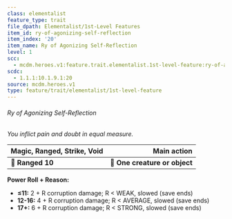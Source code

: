 ```yaml
---
class: elementalist
feature_type: trait
file_dpath: Elementalist/1st-Level Features
item_id: ry-of-agonizing-self-reflection
item_index: '20'
item_name: Ry of Agonizing Self-Reflection
level: 1
scc:
  - mcdm.heroes.v1:feature.trait.elementalist.1st-level-feature:ry-of-agonizing-self-reflection
scdc:
  - 1.1.1:10.1.9.1:20
source: mcdm.heroes.v1
type: feature/trait/elementalist/1st-level-feature
---
```


###### Ry of Agonizing Self-Reflection

*You inflict pain and doubt in equal measure.*

| **Magic, Ranged, Strike, Void** |               **Main action** |
| ------------------------------- | ----------------------------: |
| **📏 Ranged 10**                | **🎯 One creature or object** |

**Power Roll + Reason:**

- **≤11:** 2 + R corruption damage; R < WEAK, slowed (save ends)
- **12-16:** 4 + R corruption damage; R < AVERAGE, slowed (save ends)
- **17+:** 6 + R corruption damage; R < STRONG, slowed (save ends)
